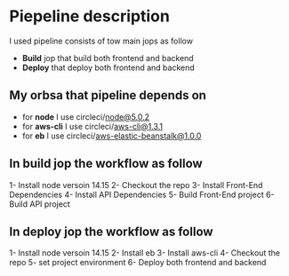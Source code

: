 # Piepeline description
I used pipeline consists of tow main jops as follow
* **Build** jop that build both frontend and backend 
* **Deploy** that deploy both frontend and backend

## My orbsa that pipeline depends on

*  for **node** I use circleci/node@5.0.2
*  for **aws-cli** I use circleci/aws-cli@1.3.1
*  for **eb** I use circleci/aws-elastic-beanstalk@1.0.0

## In build jop the workflow as follow
1- Install node versoin 14.15
2- Checkout the repo
3- Install Front-End Dependencies
4- Install API Dependencies
5- Build Front-End project
6- Build API project

## In deploy jop the workflow as follow
1- Install node versoin 14.15
2- Install eb
3- Install aws-cli
4- Checkout the repo
5- set project environment
6- Deploy both frontend and backend
